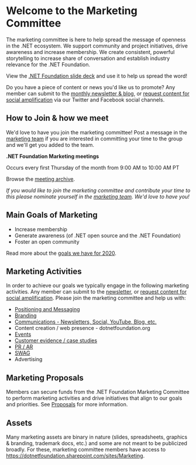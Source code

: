 # Welcome to the Marketing Committee
The marketing committee is here to help spread the message of openness in the .NET ecosystem. We support community and project initiatives, drive  awareness and increase membership. We create consistent, powerful storytelling to increase share of conversation and establish industry relevance for the .NET Foundation.   

View the [.NET Foundation slide deck](https://dotnetfoundation.sharepoint.com/:p:/s/Marketing/EbxGONyybLRMoe6MgPNUEi4BdDuEWNLmdfV_s8INO9nWTw?e=mImEov) and use it to help us spread the word!

Do you have a piece of content or news you'd like us to promote? Any member can submit to the [monthly newsletter & blog](https://github.com/dotnet-foundation/website/blob/master/input/blog/posts/_current-newsletter-draft.md), or [request content for social amplification](https://github.com/dotnet-foundation/content) via our Twitter and Facebook social channels. 

## How to Join & how we meet
We'd love to have you join the marketing committee! Post a message in the [marketing team](https://github.com/orgs/dotnet-foundation/teams/marketing) if you are interested in committing your time to the group and we'll get you added to the team. 

**.NET Foundation Marketing meetings**

Occurs every first Thursday of the month from 9:00 AM to 10:00 AM PT

Browse the [meeting archive](https://github.com/dotnet-foundation/wg-marketing/tree/master/Meetings).

*If you would like to join the marketing committee and contribute your time to this please nominate yourself in the [marketing team](https://github.com/orgs/dotnet-foundation/teams/marketing). We'd love to have you!*

## Main Goals of Marketing
- Increase membership
- Generate awareness (of .NET open source and the .NET Foundation)
- Foster an open community

Read more about the [goals we have for 2020](goals.md). 

## Marketing Activities 
In order to achieve our goals we typically engage in the following marketing activities. Any member can submit to the [newsletter](https://github.com/dotnet-foundation/newsletter), or [request content for social amplification](https://github.com/dotnet-foundation/content). Please join the marketing committee and help us with: 

- [Positioning and Messaging](https://dotnetfoundation.sharepoint.com/sites/Marketing/_layouts/15/WopiFrame.aspx?sourcedoc={f21f2c88-9fdf-4707-bac9-ca43d81f5f11}&action=edit&wd=target%28Marketing.one%7C9b89fc02-3076-476d-8b2b-ec1dbf5baffb%2FPositioning%20%20Messaging%7C50fb40de-99c6-41cd-94f8-2b62ccd1f5ed%2F%29&wdorigin=703)
- [Branding](https://dotnetfoundation.sharepoint.com/sites/Marketing/_layouts/15/WopiFrame.aspx?sourcedoc={f21f2c88-9fdf-4707-bac9-ca43d81f5f11}&action=edit&wd=target%28Branding.one%7Cce1c199c-1e16-477d-bcea-65855a11e3d0%2F%29&wdorigin=717)
- [Communications - Newsletters, Social, YouTube, Blog, etc.](https://dotnetfoundation.sharepoint.com/sites/Marketing/_layouts/15/WopiFrame.aspx?sourcedoc={f21f2c88-9fdf-4707-bac9-ca43d81f5f11}&action=edit&wd=target%28Communications.one%7Cfe1081b6-5aa2-4428-87e9-d5997417636a%2F%29&wdorigin=717) 
- Content creation / web presence - dotnetfoundation.org
- [Events](https://dotnetfoundation.sharepoint.com/sites/Marketing/_layouts/15/WopiFrame.aspx?sourcedoc={f21f2c88-9fdf-4707-bac9-ca43d81f5f11}&action=edit&wd=target%28Marketing.one%7C9b89fc02-3076-476d-8b2b-ec1dbf5baffb%2FEvents%7Cf8d50733-47fc-4435-a8e9-912360b0f001%2F%29&wdorigin=703) 
- [Customer evidence / case studies](https://dotnetfoundation.sharepoint.com/sites/Marketing/_layouts/15/WopiFrame.aspx?sourcedoc={f21f2c88-9fdf-4707-bac9-ca43d81f5f11}&action=edit&wd=target%28Marketing.one%7C9b89fc02-3076-476d-8b2b-ec1dbf5baffb%2FCustomer%20Stories%7Cfa90f8f7-4d16-43fa-9033-f4fd89d2f8d5%2F%29&wdorigin=703)
- [PR / AR](https://dotnetfoundation.sharepoint.com/sites/Marketing/_layouts/15/WopiFrame.aspx?sourcedoc={f21f2c88-9fdf-4707-bac9-ca43d81f5f11}&action=edit&wd=target%28Marketing.one%7C9b89fc02-3076-476d-8b2b-ec1dbf5baffb%2FStorytelling%20%5C%2F%20PR%7C4e7a535a-d26f-4516-8989-1644e56b5526%2F%29&wdorigin=703)
- [SWAG](https://stores.kotisdesign.com/dotnetfoundation/)
- Advertising

## Marketing Proposals
Members can secure funds from the .NET Foundation Marketing Committee to perform marketing activities and drive initiatives that align to our goals and priorities. See [Proposals](proposals.md) for more information. 


## Assets 
Many marketing assets are binary in nature (slides, spreadsheets, graphics & branding, trademark docs, etc.) and some are not meant to be publicized broadly. For these, marketing committee members have access to https://dotnetfoundation.sharepoint.com/sites/Marketing.
